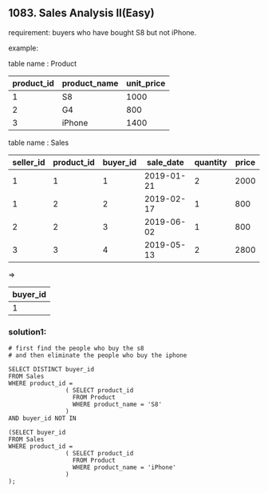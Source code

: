 ## 1083. Sales Analysis II(Easy)

requirement:   buyers who have bought S8 but not iPhone.


example:

table name : Product

| product_id | product_name | unit_price |
|------------|--------------|------------|
| 1          | S8           | 1000       |
| 2          | G4           | 800        |
| 3          | iPhone       | 1400       |

table name : Sales

| seller_id | product_id | buyer_id | sale_date  | quantity | price |
|-----------|------------|----------|------------|----------|-------|
| 1         | 1          | 1        | 2019-01-21 | 2        | 2000  |
| 1         | 2          | 2        | 2019-02-17 | 1        | 800   |
| 2         | 2          | 3        | 2019-06-02 | 1        | 800   |
| 3         | 3          | 4        | 2019-05-13 | 2        | 2800  |

=>

| buyer_id    |
|-------------|
| 1           |




### solution1:

```
# first find the people who buy the s8 
# and then eliminate the people who buy the iphone

SELECT DISTINCT buyer_id 
FROM Sales
WHERE product_id = 
                ( SELECT product_id 
                  FROM Product 
                  WHERE product_name = 'S8'
                )
AND buyer_id NOT IN

(SELECT buyer_id 
FROM Sales
WHERE product_id = 
                ( SELECT product_id 
                  FROM Product 
                  WHERE product_name = 'iPhone'
                )
);

```


